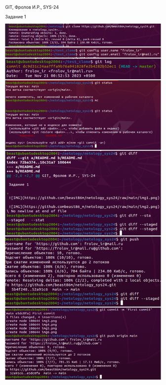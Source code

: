 GIT, Фролов И.Р., SYS-24

Задание 1


![IMG](https://github.com/beast86m/netology_sys24/raw/main/img1.png)
![IMG](https://github.com/beast86m/netology_sys24/raw/main/img2.png)
![IMG](https://github.com/beast86m/netology_sys24/raw/main/img3.png)
![IMG](https://github.com/beast86m/netology_sys24/raw/main/img4.png)
![IMG](https://github.com/beast86m/netology_sys24/raw/main/img5.png)
![IMG](https://github.com/beast86m/netology_sys24/raw/main/img6.png)
![IMG](https://github.com/beast86m/netology_sys24/raw/main/img7.png)
